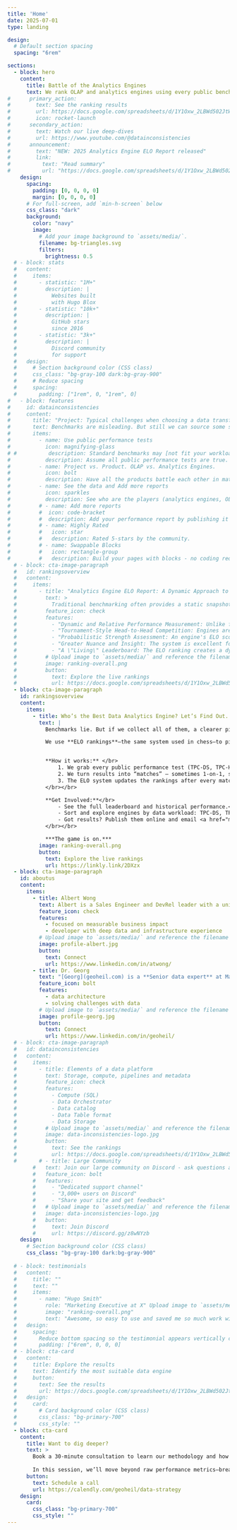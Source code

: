 ```yaml
---
title: 'Home'
date: 2025-07-01
type: landing

design:
  # Default section spacing
  spacing: "6rem"

sections:
  - block: hero
    content:
      title: Battle of the Analytics Engines
      text: We rank OLAP and analytics engines using every public benchmark—messy or not—powered by ELO ratings. See the winners, track the history, and add your own results to shape the leaderboard.
#      primary_action:
#        text: See the ranking results
#        url: https://docs.google.com/spreadsheets/d/1Y1Oxw_2LBWd502JtWFFyef2y5TvOyQMkq156cDrKJbA/edit?usp=sharing
#        icon: rocket-launch
#      secondary_action:
#        text: Watch our live deep-dives
#        url: https://www.youtube.com/@datainconsistencies
#      announcement:
#        text: "NEW: 2025 Analytics Engine ELO Report released"
#        link:
#          text: "Read summary"
#          url: "https://docs.google.com/spreadsheets/d/1Y1Oxw_2LBWd502JtWFFyef2y5TvOyQMkq156cDrKJbA/edit?usp=sharing"
    design:
      spacing:
        padding: [0, 0, 0, 0]
        margin: [0, 0, 0, 0]
      # For full-screen, add `min-h-screen` below
      css_class: "dark"
      background:
        color: "navy"
        image:
          # Add your image background to `assets/media/`.
          filename: bg-triangles.svg
          filters:
            brightness: 0.5
  # - block: stats
  #   content:
  #     items:
  #       - statistic: "1M+"
  #         description: |
  #           Websites built  
  #           with Hugo Blox
  #       - statistic: "10k+"
  #         description: |
  #           GitHub stars  
  #           since 2016
  #       - statistic: "3k+"
  #         description: |
  #           Discord community  
  #           for support
  #   design:
  #     # Section background color (CSS class)
  #     css_class: "bg-gray-100 dark:bg-gray-900"
  #     # Reduce spacing
  #     spacing:
  #       padding: ["1rem", 0, "1rem", 0]
#   - block: features
#     id: datainconsistencies
#     content:
#       title: "Project: Typical challenges when choosing a data transformation engine"
#       text: Benchmarks are misleading. But still we can source some sensible insights from them. We are computing ELO scores to compare the various engines.
#       items:
#         - name: Use public performance tests
#           icon: magnifying-glass
# #          description: Standard benchmarks may [not fit your workload](https://www.onehouse.ai/blog/measuring-etl-price-performance-on-cloud-data-platforms). Understand the concepts and usage patterns.
#           description: Assume all public performance tests are true.  TPC-DS, TPC-H and SSB Wide table are better but accept the ones that aren't. Collect them all.  Add your performance report by publishing it publically on the web and email atwong@protonmail.com to add it to the ELO rankings. Allow backdated performance reports. 
#         - name: Project vs. Product. OLAP vs. Analytics Engines.  
#           icon: bolt
#           description: Have all the products battle each other in matches.  Sometimes it's 1v1 and in other times in 3 or 4 products being compared in the match.  Doesn't matter, use ELO to determine who is better.
#         - name: See the data and Add more reports
#           icon: sparkles
#           description: See who are the players (analytics engines, OLAP engines, open source projects, open core, closed source, or their commerical equivlants). See a historical view of players and their matches. Allow you to sort the data. 
#         # - name: Add more reports
#         #  icon: code-bracket
#         #  description: Add your performance report by publishing it publically on the web and email atwong@protonmail.com to add it to the ELO rankings. Allow backdated performance reports. 
#         # - name: Highly Rated
#         #   icon: star
#         #   description: Rated 5-stars by the community.
#         # - name: Swappable Blocks
#         #   icon: rectangle-group
#         #   description: Build your pages with blocks - no coding required!
  # - block: cta-image-paragraph
  #   id: rankingsoverview
  #   content:
  #     items:
  #       - title: "Analytics Engine ELO Report: A Dynamic Approach to Comparing Analytics and OLAP Engines" 
  #         text: > 
  #           Traditional benchmarking often provides a static snapshot of performance at a specific point in time and environment. These snapshots cannot be easily compared or even reproduced, even when using similar versions, datasets, instance types, or hardware architectures. Instead, the ELO rating system, originally developed for chess, offers a dynamic and more nuanced alternative. <img referrerpolicy="no-referrer-when-downgrade" src="https://static.scarf.sh/a.png?x-pxid=578d1301-0e72-4879-83e7-f7e7692e7ff5" /> 
  #         feature_icon: check
  #         features:
  #           - "Dynamic and Relative Performance Measurement: Unlike fixed benchmarks, the ELO system continuously adjusts an engine's score based on its performance against other engines. This provides a relative measure of strength that evolves as engines are updated or new competitors emerge."
  #           - "Tournament-Style Head-to-Head Competition: Engines are pitted against each other in a series of competitions on a variety of queries and datasets. This simulates a real-world environment and highlights how engines perform under different loads and conditions."
  #           - "Probabilistic Strength Assessment: An engine's ELO score reflects the probability of it winning against another engine. A win against a higher-rated opponent results in a larger score increase, while a loss against a lower-rated opponent leads to a more significant score decrease. This rewards consistent, high-level performance."
  #           - "Greater Nuance and Insight: The system is excellent for revealing subtle differences in efficiency, latency, and throughput that might be missed in traditional single-metric comparisons. It provides a deeper understanding of an engine's strengths and weaknesses across various workloads."
  #           - "A \"Living\" Leaderboard: The ELO ranking creates a dynamic and up-to-date leaderboard, offering a more sophisticated alternative to a simple \"faster/slower\" comparison. This living document of performance is valuable for both developers and users tracking engine improvements."
  #         # Upload image to `assets/media/` and reference the filename here
  #         image: ranking-overall.png
  #         button:
  #           text: Explore the live rankings
  #           url: https://docs.google.com/spreadsheets/d/1Y1Oxw_2LBWd502JtWFFyef2y5TvOyQMkq156cDrKJbA/edit?usp=sharing
  - block: cta-image-paragraph
    id: rankingsoverview
    content:
      items:
        - title: Who’s the Best Data Analytics Engine? Let’s Find Out.
          text: | 
            Benchmarks lie. But if we collect all of them, a clearer picture emerges.  </br>

            We use **ELO rankings**—the same system used in chess—to pit analytics and OLAP engines against each other, track their wins, and see who really dominates.</br></br>


            **How it works:** </br>
                1. We grab every public performance test (TPC-DS, TPC-H, SSB Wide Table, and more—even the messy ones).</br>
                2. We turn results into “matches” — sometimes 1-on-1, sometimes 3- or 4-way battles.</br>
                3. The ELO system updates the rankings after every match.
            </br></br>

            **Get Involved:**</br>
                - See the full leaderboard and historical performance.</br>
                - Sort and explore engines by data workload: TPC-DS, TPC-H, SSB Wide Table or others.</br>
                - Got results? Publish them online and email <a href="mailto:atwong@alumni.uci.edu">atwong@alumni.uci.edu</a> — we’ll add them (even backdated ones) to the rankings.
            </br></br>

            ***The game is on.***
          image: ranking-overall.png
          button:
            text: Explore the live rankings
            url: https://linkly.link/2DXzx
  - block: cta-image-paragraph
    id: aboutus
    content:
      items:
        - title: Albert Wong
          text: Albert is a Sales Engineer and DevRel leader with a unique blend of deep technical knowledge and a proven go-to-market mindset. He has a track record of success at both VC-backed startups and major technology companies.<br/><br/>Albert is available to speak at meetups and conferences on ELO analytics engine rankings and offers advisory consulting for analytics engine selection and strategy.
          feature_icon: check
          features:
            - focused on measurable business impact
            - developer with deep data and infrastructure experience
          # Upload image to `assets/media/` and reference the filename here
          image: profile-albert.jpg
          button:
            text: Connect
            url: https://www.linkedin.com/in/atwong/
        - title: Dr. Georg 
          text: "[Georg](geoheil.com) is a **Senior data expert** at Magenta and a ML-ops engineer at ASCII. He is **solving challenges with data**. His interests include geospatial graphs and time series. Georg transitions the data platform of Magenta to the cloud and is handling large scale multi-modal ML-ops challenges at ASCII."
          feature_icon: bolt
          features:
            - data architecture
            - solving challenges with data
          # Upload image to `assets/media/` and reference the filename here
          image: profile-georg.jpg
          button:
            text: Connect
            url: https://www.linkedin.com/in/geoheil/
  # - block: cta-image-paragraph
  #   id: datainconsistencies
  #   content:
  #     items:
  #       - title: Elements of a data platform
  #         text: Storage, compute, pipelines and metadata
  #         feature_icon: check
  #         features:
  #           - Compute (SQL)
  #           - Data Orchestrator
  #           - Data catalog
  #           - Data Table format
  #           - Data Storage
  #         # Upload image to `assets/media/` and reference the filename here
  #         image: data-inconsistencies-logo.jpg
  #         button:
  #           text: See the rankings
  #           url: https://docs.google.com/spreadsheets/d/1Y1Oxw_2LBWd502JtWFFyef2y5TvOyQMkq156cDrKJbA/edit?usp=sharing
  #       # - title: Large Community
        #   text: Join our large community on Discord - ask questions and get live responses
        #   feature_icon: bolt
        #   features:
        #     - "Dedicated support channel"
        #     - "3,000+ users on Discord"
        #     - "Share your site and get feedback"
        #   # Upload image to `assets/media/` and reference the filename here
        #   image: data-inconsistencies-logo.jpg
        #   button:
        #     text: Join Discord
        #     url: https://discord.gg/z8wNYzb
    design:
      # Section background color (CSS class)
      css_class: "bg-gray-100 dark:bg-gray-900"
  
  # - block: testimonials
  #   content:
  #     title: ""
  #     text: ""
  #     items:
  #       - name: "Hugo Smith"
  #         role: "Marketing Executive at X" Upload image to `assets/media/` and reference the filename here
  #         image: "ranking-overall.png"
  #         text: "Awesome, so easy to use and saved me so much work with the swappable pre-designed sections!"
  #   design:
  #     spacing:
  #       Reduce bottom spacing so the testimonial appears vertically centered between sections
  #       padding: ["6rem", 0, 0, 0]
  # - block: cta-card
  #   content:
  #     title: Explore the results
  #     text: Identify the most suitable data engine
  #     button:
  #       text: See the results
  #       url: https://docs.google.com/spreadsheets/d/1Y1Oxw_2LBWd502JtWFFyef2y5TvOyQMkq156cDrKJbA/edit?usp=sharing
  #   design:
  #     card:
  #       # Card background color (CSS class)
  #       css_class: "bg-primary-700"
  #       css_style: ""
  - block: cta-card
    content:
      title: Want to dig deeper?
      text: >
        Book a 30-minute consultation to learn our methodology and how the rankings were built. </br></br>
        
        In this session, we’ll move beyond raw performance metrics—breaking down the strengths and trade-offs of each engine and unpacking the ELO ranking system. You can even bring your own unpublished benchmarks to see how they shift the results.
      button:
        text: Schedule a call
        url: https://calendly.com/geoheil/data-strategy
    design:
      card:
        css_class: "bg-primary-700"
        css_style: ""
---
```


